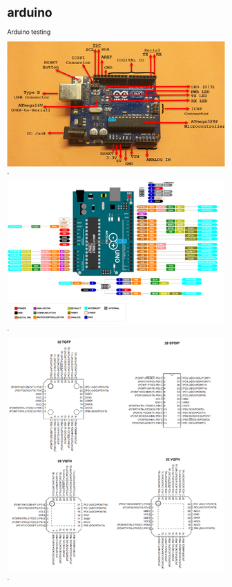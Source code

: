 # arduino
Arduino testing

![Arduino UNO pin layout](./Arduino-UNO-Board-Layout.jpg).

![Arduino UNO pin layout](./Arduino-UNO-Pinout.jpg).

![ATmega 328P pin layout](./ATmega328P-Pinout-1.png).